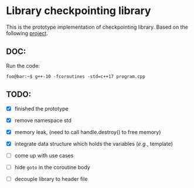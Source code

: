 # Library checkpointing library
This is the prototype implementation of checkpointing library. Based on the following [project](https://github.com/ljw1004/blog/tree/master/Async/AsyncWorkflow). 

## DOC:
Run the code: 
```console
foo@bar:~$ g++-10 -fcoroutines -std=c++17 program.cpp
```

## TODO:
- [x] finished the prototype
- [x] remove namespace std
- [x] memory leak, (need to call handle.destroy() to free memory)
- [x] integrate data structure which holds the variables (*e.g.*, template)
- [ ] come up with use cases
- [ ] hide ```goto``` in the coroutine body 
- [ ] decouple library to header file


